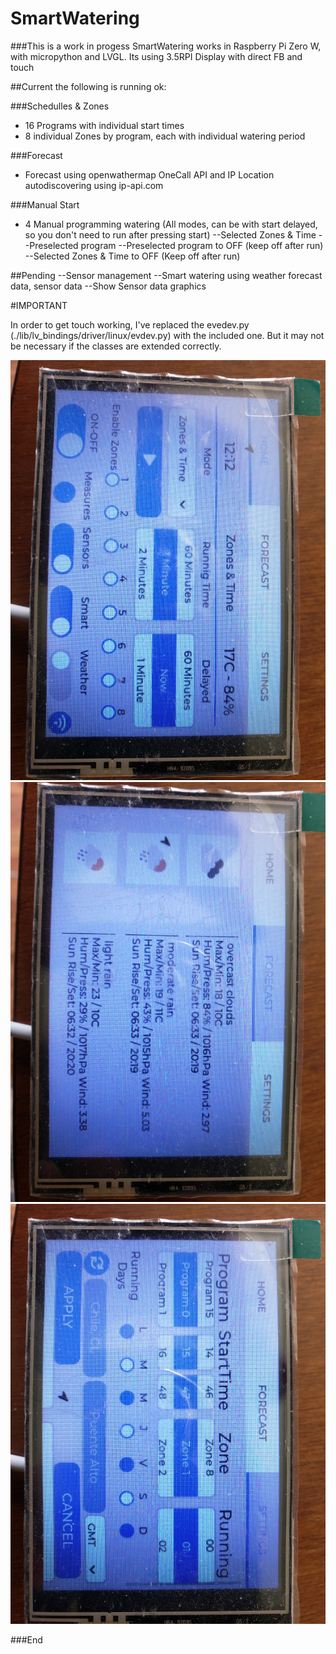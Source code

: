 # SmartWatering

###This is a work in progess
SmartWatering works in Raspberry Pi Zero W, with micropython and LVGL.
Its using 3.5RPI Display with direct FB and touch

##Current the following is running ok:

###Schedulles & Zones
 - 16 Programs with individual start times
 - 8 individual Zones by program, each with individual watering period

###Forecast 
- Forecast using openwathermap OneCall API and IP Location autodiscovering using ip-api.com

###Manual Start
- 4 Manual programming watering (All modes, can be with start delayed, so you don't need to run after pressing start)
--Selected Zones & Time
--Preselected program
--Preselected program to OFF (keep off after run)
--Selected Zones & Time to OFF (Keep off after run)

##Pending
--Sensor management
--Smart watering using weather forecast data, sensor data
--Show Sensor data graphics

#IMPORTANT

In order to get touch working, I've replaced the evedev.py (./lib/lv_bindings/driver/linux/evdev.py) with the included one. But it may not be necessary if the classes are extended correctly.


![Main](https://github.com/Pinnchus/SmartWatering/raw/main/images/Main.png)
![Forecast](https://github.com/Pinnchus/SmartWatering/raw/main/images/Forecast.png)
![Config](https://github.com/Pinnchus/SmartWatering/raw/main/images/Config.png)



###End

